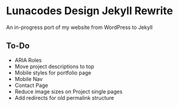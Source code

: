 # Lunacodes Design Jekyll Rewrite

An in-progress port of my website from WordPress to Jekyll

## To-Do

* ARIA Roles
* Move project descriptions to top
* Mobile styles for portfolio page
* Mobile Nav
* Contact Page
* Reduce image sizes on Project single pages
* Add redirects for old permalink structure
